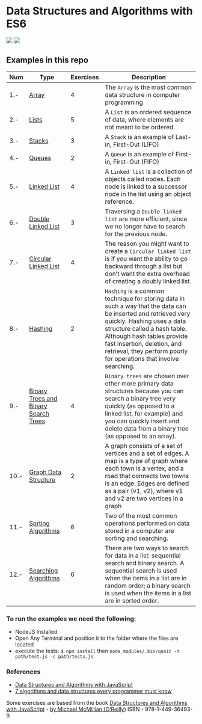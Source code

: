 # Data Structures and Algorithms with ES6

![](https://i.blogs.es/545cf8/es6-logo/original.png) ![](https://lh3.googleusercontent.com/a4Xrc-8oQLu05mOrNPuvA_o2nZEIEnOoTH4wB91Slw_hCvuIu_Qgi440bK9mC8ml-KA=w300)

## Examples in this repo

| **Num** | **Type** | **Exercises** | **Description** |
--- | --- | --- | ---
| 1.- | [Array](./02-chapter-Array) | 4 | The `Array` is the most common data structure in computer programming
| 2.- | [Lists](./03-chapter-List.js) | 5 | A `List` is an ordered sequence of data, where elements are not meant to be ordered.
| 3.- | [Stacks](./04-chapter-Stack) | 3 | A `Stack` is an example of Last-in, First-Out (LIFO)
| 4.- | [Queues](./05-chapter-Queue) | 2 | A `Queue` is an example of First-in, First-Out (FIFO)
| 5.- | [Linked List](./06-chapter-Linked-Lists-types) | 4 | A `Linked list` is a collection of objects called nodes. Each node is linked to a successor node in the list using an object reference.
| 6.- | [Double Linked List](./06-chapter-Linked-Lists-types) | 3 | Traversing a `Double linked list` are more efficient, since we no longer have to search for the previous node.
| 7.- | [Circular Linked List](./06-chapter-Linked-Lists-types) | 4 | The reason you might want to create a `Circular linked list` is if you want the ability to go backward through a list but don’t want the extra overhead of creating a doubly linked list.
| 8.- | [Hashing](./08-chapter-Hashing.js) | 2 | `Hashing` is a common technique for storing data in such a way that the data can be inserted and retrieved very quickly. Hashing uses a data structure called a hash table. Although hash tables provide fast insertion, deletion, and retrieval, they perform poorly for operations that involve searching.
| 9.- | [Binary Trees and Binary Search Trees](./10-chapter-Binary-Trees.js) | 4 | `Binary trees` are chosen over other more primary data structures because you can search a binary tree very quickly (as opposed to a linked list, for example) and you can quickly insert and delete data from a binary tree (as opposed to an array).
| 10.- | [Graph Data Structure](./11-chapter-Graphs) | 2 | A graph consists of a set of vertices and a set of edges. A map is a type of graph where each town is a vertex, and a road that connects two towns is an edge. Edges are defined as a pair (v1, v2), where v1 and v2 are two vertices in a graph
| 11.- | [Sorting Algorithms](./12-chapter-Sorting-Algorithms) | 6 | Two of the most common operations performed on data stored in a computer are sorting and searching.
| 12.- | [Searching Algorithms](./13-chapter-Searching-Algorithms) | 6 | There are two ways to search for data in a list: sequential search and binary search. A sequential search is used when the items in a list are in random order; a binary search is used when the items in a list are in sorted order.


### To run the examples we need the following:

- NodeJS Installed
- Open Any Terminal and position it to the folder where the files are located
- execute the tests: `$ npm install` then `node_modules/.bin/qunit -t path/test.js -c path/tests.js`

### References
- [Data Structures and Algorithms with JavaScript](http://shop.oreilly.com/product/0636920029557.do)
- [7 algorithms and data structures every programmer must know](https://codingsec.net/2016/03/7-algorithms-data-structures-every-programmer/)

Some exercises are based from the book [Data Structures and Algorithms with JavaScript](http://shop.oreilly.com/product/0636920029557.do) - [by Michael McMillian (O’Reilly)](http://www.oreilly.com/pub/au/518) ISBN - 978-1-449-36493-9.
